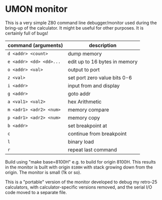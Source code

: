 # UMON monitor

This is a very simple Z80 command line debugger/monitor used during
the bring-up of the calculator.  It might be useful for other purposes.
It is certainly full of bugs!

command (arguments)  |   description
-------------------  |   -----------
`d <addr> <count>      ` |   dump memory
`e <addr> <dd> <dd>... ` |   edit up to 16 bytes in memory
`o <addr> <val>        ` |   output <val> to port <addr>
`z <val>               ` |   set port zero value bits 0-6
`i <addr>              ` |   input from <addr> and display
`g <addr>              ` |   goto addr
`a <val1> <val2>       ` |   hex Arithmetic
`m <adr1> <adr2> <num> ` |   memory compare
`p <adr1> <adr2> <num> ` |   memory copy
`b <addr>              ` |   set breakpoint at <addr>
`c                     ` |   continue from breakpoint
`l                     ` |   binary load
`r                     ` |   repeat last command

Build using "make base=8100H" e.g. to build for origin 8100H.  This
results in the monitor is built with origin `8100H` with stack growing
down from the origin.  The monitor is small (1k or so).

This is a "portable" version of the monitor developed to debug my
retro-25 calculators, with calculator-specific versions removed, and
the serial I/O code moved to a separate file.
